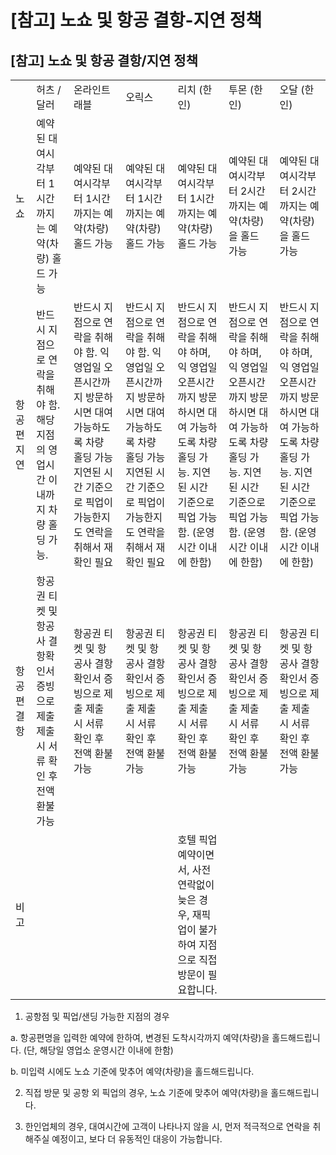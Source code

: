 # [참고] 노쇼 및 항공 결항-지연 정책

**[참고] 노쇼 및 항공 결항/지연 정책**
-------------------------

|  |  |  |  |  |  |  |
| --- | --- | --- | --- | --- | --- | --- |
|  | 허츠 / 달러 | 온라인트래블 | 오릭스 | 리치 (한인) | 투몬 (한인) | 오달 (한인) |
| 노쇼 | 예약된 대여시각부터 1시간까지는 예약(차량) 홀드 가능 | 예약된 대여시각부터 1시간까지는 예약(차량) 홀드 가능 | 예약된 대여시각부터 1시간까지는 예약(차량) 홀드 가능 | 예약된 대여시각부터 1시간까지는 예약(차량) 홀드 가능 | 예약된 대여시각부터 2시간까지는 예약(차량)을 홀드 가능 | 예약된 대여시각부터 2시간까지는 예약(차량)을 홀드 가능 |
| 항공편 지연 | 반드시 지점으로 연락을 취해야 함. 해당 지점의 영업시간 이내까지 차량 홀딩 가능. | 반드시 지점으로 연락을 취해야 함. 익 영업일 오픈시간까지 방문하시면 대여 가능하도록 차량 홀딩 가능 지연된 시간 기준으로 픽업이 가능한지도 연락을 취해서 재확인 필요 | 반드시 지점으로 연락을 취해야 함. 익 영업일 오픈시간까지 방문하시면 대여 가능하도록 차량 홀딩 가능 지연된 시간 기준으로 픽업이 가능한지도 연락을 취해서 재확인 필요 | 반드시 지점으로 연락을 취해야 하며, 익 영업일 오픈시간까지 방문하시면 대여 가능하도록 차량 홀딩 가능. 지연된 시간 기준으로 픽업 가능함. (운영시간 이내에 한함) | 반드시 지점으로 연락을 취해야 하며, 익 영업일 오픈시간까지 방문하시면 대여 가능하도록 차량 홀딩 가능. 지연된 시간 기준으로 픽업 가능함. (운영시간 이내에 한함) | 반드시 지점으로 연락을 취해야 하며, 익 영업일 오픈시간까지 방문하시면 대여 가능하도록 차량 홀딩 가능. 지연된 시간 기준으로 픽업 가능함. (운영시간 이내에 한함) |
| 항공편 결항 | 항공권 티켓 및 항공사 결항확인서 증빙으로 제출  제출 시 서류 확인 후 전액 환불 가능 | 항공권 티켓 및 항공사 결항확인서 증빙으로 제출  제출 시 서류 확인 후 전액 환불 가능 | 항공권 티켓 및 항공사 결항확인서 증빙으로 제출  제출 시 서류 확인 후 전액 환불 가능 | 항공권 티켓 및 항공사 결항확인서 증빙으로 제출  제출 시 서류 확인 후 전액 환불 가능 | 항공권 티켓 및 항공사 결항확인서 증빙으로 제출  제출 시 서류 확인 후 전액 환불 가능 | 항공권 티켓 및 항공사 결항확인서 증빙으로 제출  제출 시 서류 확인 후 전액 환불 가능 |
| 비고 |  |  |  | 호텔 픽업 예약이면서, 사전 연락없이 늦은 경우, 재픽업이 불가하여 지점으로 직접 방문이 필요합니다. |  |  |

1. 공항점 및 픽업/샌딩 가능한 지점의 경우

a. 항공편명을 입력한 예약에 한하여, 변경된 도착시각까지 예약(차량)을 홀드해드립니다. (단, 해당일 영업소 운영시간 이내에 한함)

b. 미입력 시에도 노쇼 기준에 맞추어 예약(차량)을 홀드해드립니다.

2. 직접 방문 및 공항 외 픽업의 경우, 노쇼 기준에 맞추어 예약(차량)을 홀드해드립니다.

3. 한인업체의 경우, 대여시간에 고객이 나타나지 않을 시, 먼저 적극적으로 연락을 취해주실 예정이고, 보다 더 유동적인 대응이 가능합니다.